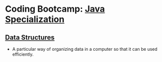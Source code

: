# Coding Bootcamp: [Java Specialization](https://codeandwork.github.io/courses/java-p.html)

## [Data Structures](https://codeandwork.github.io/courses/java/ds.html)
- A particular way of organizing data in a computer so that it can be used efficiently.